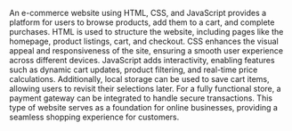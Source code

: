 An e-commerce website using HTML, CSS, and JavaScript provides a platform for users to browse products, add them to a cart, and complete purchases. HTML is used to structure the website, including pages like the homepage, product listings, cart, and checkout. CSS enhances the visual appeal and responsiveness of the site, ensuring a smooth user experience across different devices. JavaScript adds interactivity, enabling features such as dynamic cart updates, product filtering, and real-time price calculations. Additionally, local storage can be used to save cart items, allowing users to revisit their selections later. For a fully functional store, a payment gateway can be integrated to handle secure transactions. This type of website serves as a foundation for online businesses, providing a seamless shopping experience for customers.
